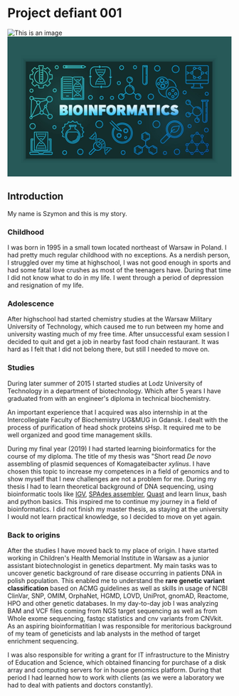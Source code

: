 # Project defiant 001

![This is an image](https://myoctocat.com/assets/images/base-octocat.svg)
![some other image](https://github.com/PROJECT-DEFIANT/Project-defiant/blob/main/images/bioinfo.jpg)

## Introduction

My name is Szymon and this is my story.

### Childhood

I was born in 1995 in a small town located northeast of Warsaw in Poland. I had pretty much regular childhood with no exceptions. As a nerdish person, I struggled over
my time at highschool, I was not good enough in sports and had some fatal love crushes as most of the teenagers have. During that time I did not know what to do in my life. I went through a period of depression and resignation of my life.

### Adolescence

After highschool had started chemistry studies at the Warsaw Military University of Technology, which caused me to run between my home and university wasting much of my free time. After unsuccessful exam session I decided to quit and get a job in nearby fast food chain restaurant. It was hard as I felt that I did not belong there, but still I needed to move on.

### Studies

During later summer of 2015 I started studies at Lodz University of Technology in a department of biotechnology. Which after 5 years I have graduated from with an engineer's diploma in technical biochemistry.

An important experience that I acquired was also internship in at the Intercollegiate Faculty of Biochemistry UG&MUG in Gdansk. I dealt with the process of purification of head shock proteins sHsp. It required me to be well organized and good time management skills.

During my final year (2019) I had started learning bioinformatics for the course of my diploma. The title of my thesis was "Short read _De novo_ assembling of plasmid sequences of Komagateibacter _xylinus_. I have chosen this topic to increase my competences in a field of genomics and to show myself that I new challenges are not a problem for me. During my thesis I had to learn theoretical background of DNA sequencing, using bioinformatic tools like [IGV](https://software.broadinstitute.org/software/igv/), [SPAdes assembler](https://cab.spbu.ru/software/spades/), [Quast](https://quast.sourceforge.net/index.html) and learn linux, bash and python basics. This inspired me to continue my journey in a field of bioinformatics. I did not finish my master thesis, as staying at the university I would not learn practical knowledge, so I decided to move on yet again.

### Back to origins

After the studies I have moved back to my place of origin. I have started working in Children's Health Memorial Institute in Warsaw as a junior assistant biotechnologist in genetics department. My main tasks was to uncover genetic background of rare disease occurring in patients DNA in polish population. This enabled me to understand the **rare genetic variant classification** based on ACMG guidelines as well as skills in usage of NCBI ClinVar, SNP, OMIM, OrphaNet, HGMD, LOVD, UniProt, gnomAD, Reactome, HPO and other genetic databases. In my day-to-day job I was analyzing BAM and VCF files coming from NGS target sequencing as well as from Whole exome sequencing, fastqc statistics and cnv variants from CNVkit. As an aspiring bioinformatitian I was responsible for meritorious background of my team of geneticists and lab analysts in the method of target enrichment sequencing.

I was also responsible for writing a grant for IT infrastructure to the Ministry of Education and Science, which obtained financing for purchase of a disk array and computing servers for in house genomics platform. During that period I had learned how to work with clients (as we were a laboratory we had to deal with patients and doctors constantly).
